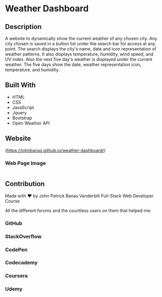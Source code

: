 # Weather Dashboard 

## Description
A website to dynamically show the current weather of any chosen city. Any city chosen is saved in a button list under the search bar for access at any point. The search displays the city's name, date and icon representation of weather patterns. It also displays temperature, humidity, wind speed, and UV index. Also the next five day's weather is displayed under the current weather. The five days show the date, weather representation icon, temperature, and humidity.
 

## Built With
* HTML
* CSS
* JavaScript
* Jquery
* Bootstrap
* Open Weather API

## Website

(https://johnbanas.github.io/weather-dashboard/)

### Web Page Image
![]()

## Contribution
Made with :heart: by John Patrick Banas
Vanderbilt Full-Stack Web Developer Course

All the different forums and the countless users on them that helped me: 
### GitHub
### StackOverflow
### CodePen
### Codecademy
### Coursera
### Udemy
